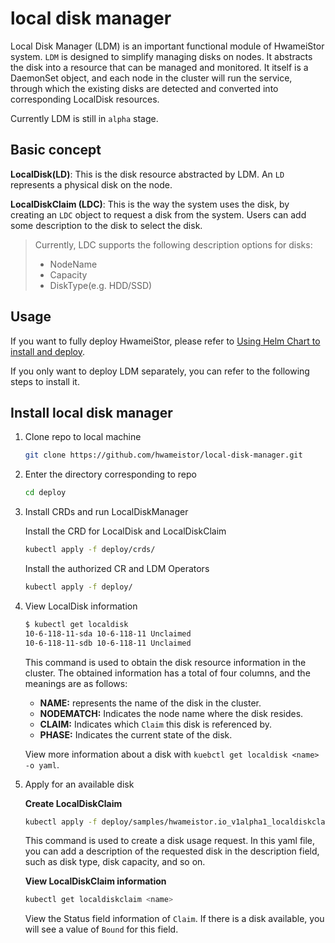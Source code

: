 # local disk manager

Local Disk Manager (LDM) is an important functional module of HwameiStor system. `LDM` is designed to simplify managing disks on nodes. It abstracts the disk into a resource that can be managed and monitored. It itself is a DaemonSet object, and each node in the cluster will run the service, through which the existing disks are detected and converted into corresponding LocalDisk resources.



Currently LDM is still in `alpha` stage.

## Basic concept

**LocalDisk(LD)**: This is the disk resource abstracted by LDM. An `LD` represents a physical disk on the node.

**LocalDiskClaim (LDC)**: This is the way the system uses the disk, by creating an `LDC` object to request a disk from the system. Users can add some description to the disk to select the disk.

> Currently, LDC supports the following description options for disks:
>
> - NodeName
> - Capacity
> - DiskType(e.g. HDD/SSD)

## Usage

If you want to fully deploy HwameiStor, please refer to [Using Helm Chart to install and deploy](../hwameistor/install/deploy.md).

If you only want to deploy LDM separately, you can refer to the following steps to install it.

## Install local disk manager

1. Clone repo to local machine

    ```bash
    git clone https://github.com/hwameistor/local-disk-manager.git
    ```

2. Enter the directory corresponding to repo

    ```bash
    cd deploy
    ```

3. Install CRDs and run LocalDiskManager

    Install the CRD for LocalDisk and LocalDiskClaim

    ```bash
    kubectl apply -f deploy/crds/
    ```

    Install the authorized CR and LDM Operators

    ```bash
    kubectl apply -f deploy/
    ```

4. View LocalDisk information

    ```bash
    $ kubectl get localdisk
    10-6-118-11-sda 10-6-118-11 Unclaimed
    10-6-118-11-sdb 10-6-118-11 Unclaimed
    ```

    This command is used to obtain the disk resource information in the cluster. The obtained information has a total of four columns, and the meanings are as follows:

      - **NAME:** represents the name of the disk in the cluster.
      - **NODEMATCH:** Indicates the node name where the disk resides.
      - **CLAIM:** Indicates which `Claim` this disk is referenced by.
      - **PHASE:** Indicates the current state of the disk.

    View more information about a disk with `kuebctl get localdisk <name> -o yaml`.

5. Apply for an available disk

    **Create LocalDiskClaim**

    ```bash
    kubectl apply -f deploy/samples/hwameistor.io_v1alpha1_localdiskclaim_cr.yaml
    ```

    This command is used to create a disk usage request.
    In this yaml file, you can add a description of the requested disk in the description field, such as disk type, disk capacity, and so on.

    **View LocalDiskClaim information**

    ```bash
    kubectl get localdiskclaim <name>
    ```

    View the Status field information of `Claim`.
    If there is a disk available, you will see a value of `Bound` for this field.